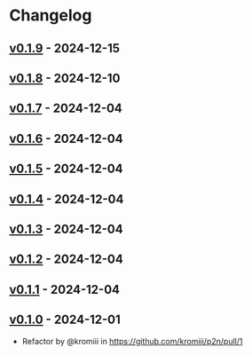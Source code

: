 # Changelog

## [v0.1.9](https://github.com/kromiii/paper-to-notion/compare/v0.1.8...v0.1.9) - 2024-12-15

## [v0.1.8](https://github.com/kromiii/paper-to-notion/compare/v0.1.7...v0.1.8) - 2024-12-10

## [v0.1.7](https://github.com/kromiii/paper-to-notion/compare/v0.1.6...v0.1.7) - 2024-12-04

## [v0.1.6](https://github.com/kromiii/paper-to-notion/compare/v0.1.5...v0.1.6) - 2024-12-04

## [v0.1.5](https://github.com/kromiii/paper-to-notion/compare/v0.1.4...v0.1.5) - 2024-12-04

## [v0.1.4](https://github.com/kromiii/p2n/compare/v0.1.3...v0.1.4) - 2024-12-04

## [v0.1.3](https://github.com/kromiii/p2n/compare/v0.1.2...v0.1.3) - 2024-12-04

## [v0.1.2](https://github.com/kromiii/p2n/compare/v0.1.1...v0.1.2) - 2024-12-04

## [v0.1.1](https://github.com/kromiii/p2n/compare/v0.1.0...v0.1.1) - 2024-12-04

## [v0.1.0](https://github.com/kromiii/p2n/commits/v0.1.0) - 2024-12-01
- Refactor by @kromiii in https://github.com/kromiii/p2n/pull/1
